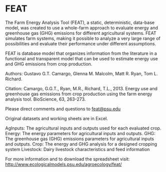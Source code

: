 # FEAT
The Farm Energy Analysis Tool (FEAT), a static, deterministic, data-base model, was created to use a whole-farm approach to evaluate energy and greenhouse gas (GHG) emissions for different agricultural systems. FEAT simulates farm systems, making it possible to analyze a very large range of possibilities and evaluate their performance under different assumptions.

FEAT is database model that organizes information from the literature in a functional and transparent model that can be used to estimate energy use and GHG emissions from crop production.

Authors: 
Gustavo G.T. Camargo,
Glenna M. Malcolm,
Matt R. Ryan,
Tom L. Richard.

Citation: 
Camargo, G.G.T., Ryan, M.R., Richard, T.L., 2013. Energy use and greenhouse gas emissions from crop production using the farm energy analysis tool. BioScience, 63, 263-273.

Please direct comments and questions to feat@psu.edu

Original datasets and working sheets are in Excel.

AgInputs: The agricultural inputs and outputs used for each evaluated crop.
Energy: The energy parameters for agricultural inputs and outputs.
GHG: The greenhouse gas (GHG) emissions parameters for agricultural inputs and outputs.
Crop: The energy and GHG analysis for a designed cropping system
Livestock: Dairy livestock characteristics and feed information

For more information and to download the spreadsheet visit: http://www.ecologicalmodels.psu.edu/agroecology/feat/

